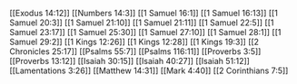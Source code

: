[[Exodus 14:12]]
[[Numbers 14:3]]
[[1 Samuel 16:1]]
[[1 Samuel 16:13]]
[[1 Samuel 20:3]]
[[1 Samuel 21:10]]
[[1 Samuel 21:11]]
[[1 Samuel 22:5]]
[[1 Samuel 23:17]]
[[1 Samuel 25:30]]
[[1 Samuel 27:10]]
[[1 Samuel 28:1]]
[[1 Samuel 29:2]]
[[1 Kings 12:26]]
[[1 Kings 12:28]]
[[1 Kings 19:3]]
[[2 Chronicles 25:17]]
[[Psalms 55:7]]
[[Psalms 116:11]]
[[Proverbs 3:5]]
[[Proverbs 13:12]]
[[Isaiah 30:15]]
[[Isaiah 40:27]]
[[Isaiah 51:12]]
[[Lamentations 3:26]]
[[Matthew 14:31]]
[[Mark 4:40]]
[[2 Corinthians 7:5]]
